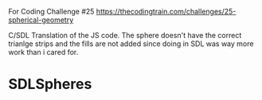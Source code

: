 For Coding Challenge #25 https://thecodingtrain.com/challenges/25-spherical-geometry

C/SDL Translation of the JS code. The sphere doesn't have the correct trianlge strips and the fills are not added since doing in SDL was way more work than i cared for.

# SDLSpheres
